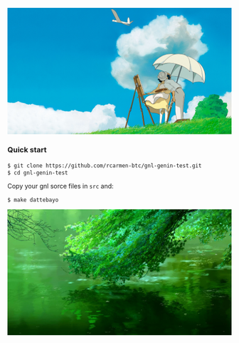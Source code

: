 ![alt text](orig.jpeg "Title")

### Quick start
```
$ git clone https://github.com/rcarmen-btc/gnl-genin-test.git 
$ cd gnl-genin-test
```
Copy your gnl sorce files in ```src``` and:
```
$ make dattebayo
```
![alt text](thumb-1920-506616.jpg "Title")
